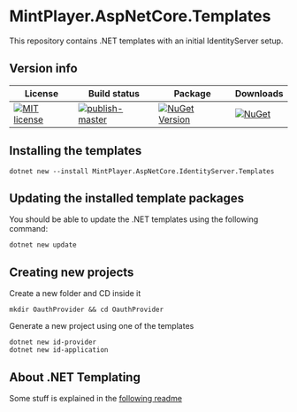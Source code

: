 # MintPlayer.AspNetCore.Templates
This repository contains .NET templates with an initial IdentityServer setup.

## Version info

| License | Build status | Package | Downloads |
|---------|--------------|---------|-----------|
| [![MIT license](https://img.shields.io/badge/License-MIT-blue.svg)](https://lbesson.mit-license.org/) | [![publish-master](https://github.com/MintPlayer/MintPlayer.AspNetCore.Templates/actions/workflows/publish-master.yml/badge.svg)](https://github.com/MintPlayer/MintPlayer.AspNetCore.Templates/actions/workflows/publish-master.yml) | [![NuGet Version](https://img.shields.io/nuget/v/MintPlayer.AspNetCore.IdentityServer.Templates.svg?style=flat)](https://www.nuget.org/packages/MintPlayer.AspNetCore.IdentityServer.Templates) | [![NuGet](https://img.shields.io/nuget/dt/MintPlayer.AspNetCore.IdentityServer.Templates.svg?style=flat)](https://www.nuget.org/packages/MintPlayer.AspNetCore.IdentityServer.Templates) |

## Installing the templates

	dotnet new --install MintPlayer.AspNetCore.IdentityServer.Templates

## Updating the installed template packages
You should be able to update the .NET templates using the following command:

    dotnet new update

## Creating new projects
Create a new folder and CD inside it

	mkdir OauthProvider && cd OauthProvider

Generate a new project using one of the templates

	dotnet new id-provider
	dotnet new id-application

## About .NET Templating
Some stuff is explained in the [following readme](https://github.com/dotnet/templating/wiki/Conditional-processing-and-comment-syntax#razor-views)
